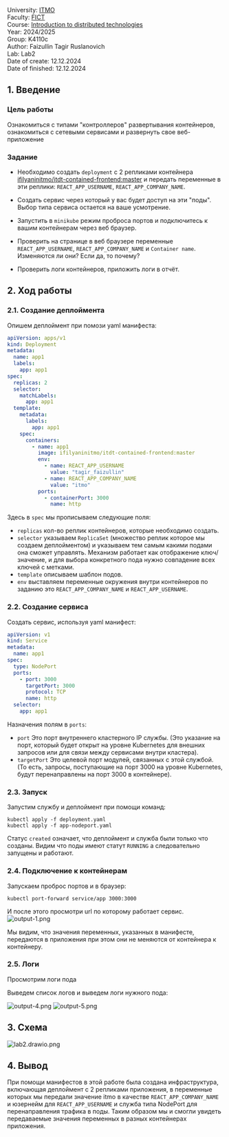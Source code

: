 University: [ITMO](https://itmo.ru/ru/)  
Faculty: [FICT](https://fict.itmo.ru)  
Course: [Introduction to distributed technologies](https://github.com/itmo-ict-faculty/introduction-to-distributed-technologies)  
Year: 2024/2025  
Group: K4110c  
Author: Faizullin Tagir Ruslanovich\
Lab: Lab2\
Date of create: 12.12.2024\
Date of finished: 12.12.2024

## 1. Введение

###  Цель работы
Ознакомиться с типами "контроллеров" развертывания контейнеров, ознакомиться с сетевыми сервисами и развернуть свое веб-приложение

### Задание
- Необходимо создать `deployment` с 2 репликами контейнера [ifilyaninitmo/itdt-contained-frontend:master](https://hub.docker.com/repository/docker/ifilyaninitmo/itdt-contained-frontend) и передать переменные в эти реплики: `REACT_APP_USERNAME`, `REACT_APP_COMPANY_NAME`.

- Создать сервис через который у вас будет доступ на эти "поды". Выбор типа сервиса остается на ваше усмотрение.

- Запустить в `minikube` режим проброса портов и подключитесь к вашим контейнерам через веб браузер.

- Проверить на странице в веб браузере переменные `REACT_APP_USERNAME`, `REACT_APP_COMPANY_NAME` и `Container name`. Изменяются ли они? Если да, то почему?

- Проверить логи контейнеров, приложить логи в отчёт.

## 2. Ход работы
### 2.1. Создание деплоймента
Опишем деплоймент при помози yaml манифеста:
```yaml
apiVersion: apps/v1
kind: Deployment
metadata:
  name: app1
  labels:
    app: app1
spec:
  replicas: 2
  selector:
    matchLabels:
      app: app1
  template:
    metadata:
      labels:
        app: app1
    spec:
      containers:
        - name: app1
          image: ifilyaninitmo/itdt-contained-frontend:master
          env:
            - name: REACT_APP_USERNAME
              value: "tagir_faizullin"
            - name: REACT_APP_COMPANY_NAME
              value: "itmo"
          ports:
            - containerPort: 3000
              name: http
```
Здесь в `spec` мы прописываем следующие поля:
* `replicas` кол-во реплик контейнеров, которые необходимо создать.
* `selector` указываем `ReplicaSet` (множество реплик которое мы создаем деплойментом) и указываем тем самым какими подами она сможет управлять. Механизм работает как отображение ключ/значение, и для выбора конкретного пода нужно совпадение всех ключей с метками.
* `template` описываем шаблон подов.
* `env` выставляем переменные окружения внутри контейнеров по заданию это `REACT_APP_COMPANY_NAME` и `REACT_APP_USERNAME`.

### 2.2. Создание сервиса
Создать сервис, используя yaml манифест:

```yaml
apiVersion: v1
kind: Service
metadata:
  name: app1
spec:
  type: NodePort
  ports:
    - port: 3000
      targetPort: 3000
      protocol: TCP
      name: http
  selector:
    app: app1
```

Назначения полям в `ports`:
* `port` Это порт внутреннего кластерного IP службы. (Это указание на порт, который будет открыт на уровне Kubernetes для внешних запросов или для связи между сервисами внутри кластера).
* `targetPort` Это целевой порт модулей, связанных с этой службой. (То есть, запросы, поступающие на порт 3000 на уровне Kubernetes, будут перенаправлены на порт 3000 в контейнере).

### 2.3. Запуск

Запустим службу и деплоймент при помощи команд:
```
kubectl apply -f deployment.yaml
kubectl apply -f app-nodeport.yaml
```


Статус `created` означает, что деплоймент и служба были только что созданы.
Видим что поды имеют статут `RUNNING` а следовательно запущены и работают.

### 2.4. Подключение к контейнерам

Запускаем проброс портов и в браузер:
```
kubectl port-forward service/app 3000:3000
```
И после этого просмотри url по которому работает сервис.
![output-1.png](photo_2024-11-28_20-35-20.jpg)

Мы видим, что значения переменных, указанных в манифесте, передаются в приложения при этом они не меняются от контейнера к контейнеру.

### 2.5. Логи
Просмотрим логи пода

Выведем список логов и выведем логи нужного пода:

![output-4.png](photo_2024-11-28_20-38-12.jpg)
![output-5.png](photo_2024-11-28_20-38-43.jpg)


## 3. Схема
![lab2.drawio.png](VRAST%20lab2.png)

## 4. Вывод
При помощи манифестов в этой работе была создана инфраструктура, включающая деплоймент с 2 репликами приложения, в переменные которых мы передали значение itmo в качестве `REACT_APP_COMPANY_NAME` и юзернейм для `REACT_APP_USERNAME` и служба типа NodePort для перенаправления трафика в поды. Таким образом мы и смогли увидеть передаваемые значения переменных в разных контейнерах приложения.